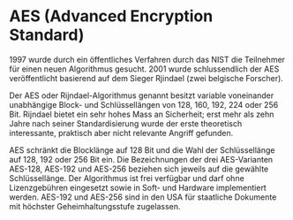 # AES \(Advanced Encryption Standard\)

1997 wurde durch ein öffentliches Verfahren durch das NIST die Teilnehmer für einen neuen Algorithmus gesucht. 2001 wurde schlussendlich der AES veröffentlicht basierend auf dem Sieger Rjindael \(zwei belgische Forscher\).

Der AES oder Rijndael-Algorithmus genannt besitzt variable voneinander unabhängige Block- und Schlüssellängen von 128, 160, 192, 224 oder 256 Bit. Rijndael bietet ein sehr hohes Mass an Sicherheit; erst mehr als zehn Jahre nach seiner Standardisierung wurde der erste theoretisch interessante, praktisch aber nicht relevante Angriff gefunden.

AES schränkt die Blocklänge auf 128 Bit und die Wahl der Schlüssellänge auf 128, 192 oder 256 Bit ein. Die Bezeichnungen der drei AES-Varianten AES-128, AES-192 und AES-256 beziehen sich jeweils auf die gewählte Schlüssellänge. Der Algorithmus ist frei verfügbar und darf ohne Lizenzgebühren eingesetzt sowie in Soft- und Hardware implementiert werden. AES-192 und AES-256 sind in den USA für staatliche Dokumente mit höchster Geheimhaltungsstufe zugelassen.

